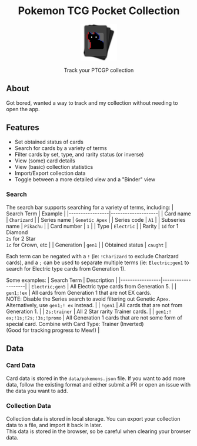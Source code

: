 <div align="center">
  <h1>Pokemon TCG Pocket Collection</h1>
  <img src="https://github.com/Jordy3D/PokemonTCGPocket/raw/main/images/favicon.png" height=100>
  <p>Track your PTCGP collection</p> 
</div>

## About

Got bored, wanted a way to track and my collection without needing to open the app.

## Features

- Set obtained status of cards
- Search for cards by a variety of terms
- Filter cards by set, type, and rarity status (or inverse)
- View (some) card details
- View (basic) collection statistics
- Import/Export collection data
- Toggle between a more detailed view and a "Binder" view

### Search

The search bar supports searching for a variety of terms, including:
| Search Term     | Example            |
|-----------------|--------------------|
| Card name       | `Charizard` |
| Series name     | `Genetic Apex` |
| Series code     | `A1` |
| Subseries name  | `Pikachu` |
| Card number     | `1`                  |
| Type            | `Electric`         |
| Rarity          | `1d` for 1 Diamond<br>`2s` for 2 Star<br>`1c` for Crown, etc |
| Generation      | `gen1`             |
| Obtained status | `caught`           |

Each term can be negated with a `!` (ie: `!Charizard` to exclude Charizard cards), and a `;` can be used to separate multiple terms (ie: `Electric;gen1` to search for Electric type cards from Generation 1).

Some examples:
| Search Term     | Description            |
|-----------------|--------------------|
| `Electric;gen5` | All Electric type cards from Generation 5. |
| `gen1;!ex`      | All cards from Generation 1 that are not EX cards.<br>NOTE: Disable the Series search to avoid filtering out Genetic Ap`ex`. Alternatively, use `gen1;! ex` instead. |
| `!gen1`         | All cards that are not from Generation 1. |
| `2s;trainer`    | All 2 Star rarity Trainer cards. |
| `gen1;! ex;!1s;!2s;!3s;!promo` | All Generation 1 cards that are not some form of special card. Combine with Card Type: Trainer (Inverted)<br> (Good for tracking progress to Mew!) |

## Data

### Card Data

Card data is stored in the `data/pokemons.json` file. If you want to add more data, follow the existing format and either submit a PR or open an issue with the data you want to add.

### Collection Data

Collection data is stored in local storage. You can export your collection data to a file, and import it back in later.  
This data is stored in the browser, so be careful when clearing your browser data.

